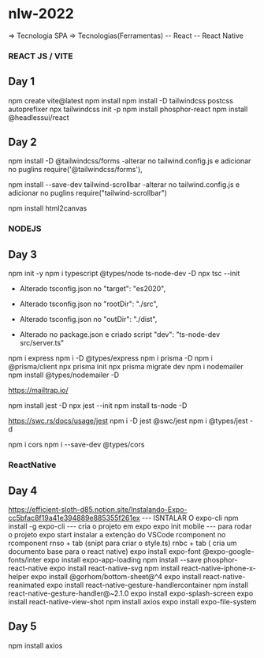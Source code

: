 # nlw-2022

=> Tecnologia SPA
=> Tecnologias(Ferramentas)
-- React
-- React Native

### REACT JS / VITE

## Day 1

npm create vite@latest
npm install
npm install -D tailwindcss postcss autoprefixer
npx tailwindcss init -p
npm install phosphor-react
npm install @headlessui/react

## Day 2

npm install -D @tailwindcss/forms
-alterar no tailwind.config.js e adicionar no puglins
require('@tailwindcss/forms'),

npm install --save-dev tailwind-scrollbar
-alterar no tailwind.config.js e adicionar no puglins
require("tailwind-scrollbar")

npm install html2canvas

### NODEJS

## Day 3

npm init -y
npm i typescript @types/node ts-node-dev -D
npx tsc --init

- Alterado tsconfig.json no "target": "es2020",
- Alterado tsconfig.json no "rootDir": "./src",
- Alterado tsconfig.json no "outDir": "./dist",

- Alterado no package.json e criado script "dev": "ts-node-dev src/server.ts"

npm i express
npm i -D @types/express
npm i prisma -D
npm i @prisma/client
npx prisma init
npx prisma migrate dev
npm i nodemailer
npm install @types/nodemailer -D

https://mailtrap.io/

npm install jest -D
npx jest --init
npm install ts-node -D

https://swc.rs/docs/usage/jest
npm i -D jest @swc/jest
npm i @types/jest -d

npm i cors
npm i --save-dev @types/cors


### ReactNative

## Day 4
https://efficient-sloth-d85.notion.site/Instalando-Expo-cc5bfac8f19a41e394889e885355f261ex
--- ISNTALAR O expo-cli
npm install -g expo-cli
--- cria o projeto em expo
expo init mobile
--- para rodar o projeto
expo start
instalar a extenção do VSCode rcomponent
no rcomponent
rnso + tab (snipt para criar o style.ts)
rnbc + tab ( cria um documento base para o react native)
expo install expo-font @expo-google-fonts/inter
expo install expo-app-loading
npm install --save phosphor-react-native
expo install react-native-svg
npm install react-native-iphone-x-helper
expo install @gorhom/bottom-sheet@^4
expo install react-native-reanimated
expo install react-native-gesture-handlercontainer
npm install react-native-gesture-handler@~2.1.0
expo install expo-splash-screen
expo install react-native-view-shot
npm install axios
expo install expo-file-system

## Day 5
npm install axios
